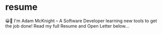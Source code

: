 # resume
😀👋 I'm Adam McKnight – A Software Developer learning new tools to get the job done! Read my full Resume and Open Letter below...
